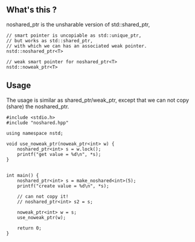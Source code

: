 ## What's this ?

noshared_ptr is the unsharable version of std::shared_ptr,

```
// smart pointer is uncopiable as std::unique_ptr,
// but works as std::shared_ptr,
// with which we can has an associated weak pointer.
nstd::noshared_ptr<T> 

// weak smart pointer for noshared_ptr<T>
nstd::noweak_ptr<T>

```

## Usage

The usage is similar as shared_ptr/weak_ptr,  except that we can not copy (share) the noshared_ptr.

```
#include <stdio.h>
#include "noshared.hpp"

using namespace nstd;

void use_noweak_ptr(noweak_ptr<int> w) {
    noshared_ptr<int> s = w.lock();
    printf("get value = %d\n", *s);
}


int main() {
    noshared_ptr<int> s = make_noshared<int>(5);
    printf("create value = %d\n", *s);

    // can not copy it!
    // noshared_ptr<int> s2 = s;

    noweak_ptr<int> w = s;
    use_noweak_ptr(w);
    
    return 0;
}
```

